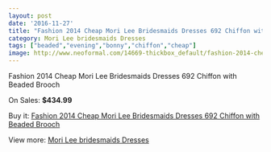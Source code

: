 ```yaml
---
layout: post
date: '2016-11-27'
title: "Fashion 2014 Cheap Mori Lee Bridesmaids Dresses 692 Chiffon with Beaded Brooch"
category: Mori Lee bridesmaids Dresses
tags: ["beaded","evening","bonny","chiffon","cheap"]
image: http://www.neoformal.com/14669-thickbox_default/fashion-2014-cheap-mori-lee-bridesmaids-dresses-692-chiffon-with-beaded-brooch.jpg
---
```

Fashion 2014 Cheap Mori Lee Bridesmaids Dresses 692 Chiffon with Beaded Brooch

On Sales: **$434.99**
<a href="https://www.neoformal.com/en/mori-lee-bridesmaids-dresses-2014/5015-fashion-2014-cheap-mori-lee-bridesmaids-dresses-692-chiffon-with-beaded-brooch.html"><amp-img layout="responsive" width="600" height="600" src="//www.neoformal.com/14669-thickbox_default/fashion-2014-cheap-mori-lee-bridesmaids-dresses-692-chiffon-with-beaded-brooch.jpg" alt="Fashion 2014 Cheap Mori Lee Bridesmaids Dresses 692 Chiffon with Beaded Brooch 0" /></a>
<a href="https://www.neoformal.com/en/mori-lee-bridesmaids-dresses-2014/5015-fashion-2014-cheap-mori-lee-bridesmaids-dresses-692-chiffon-with-beaded-brooch.html"><amp-img layout="responsive" width="600" height="600" src="//www.neoformal.com/14670-thickbox_default/fashion-2014-cheap-mori-lee-bridesmaids-dresses-692-chiffon-with-beaded-brooch.jpg" alt="Fashion 2014 Cheap Mori Lee Bridesmaids Dresses 692 Chiffon with Beaded Brooch 1" /></a>
<a href="https://www.neoformal.com/en/mori-lee-bridesmaids-dresses-2014/5015-fashion-2014-cheap-mori-lee-bridesmaids-dresses-692-chiffon-with-beaded-brooch.html"><amp-img layout="responsive" width="600" height="600" src="//www.neoformal.com/14671-thickbox_default/fashion-2014-cheap-mori-lee-bridesmaids-dresses-692-chiffon-with-beaded-brooch.jpg" alt="Fashion 2014 Cheap Mori Lee Bridesmaids Dresses 692 Chiffon with Beaded Brooch 2" /></a>
<a href="https://www.neoformal.com/en/mori-lee-bridesmaids-dresses-2014/5015-fashion-2014-cheap-mori-lee-bridesmaids-dresses-692-chiffon-with-beaded-brooch.html"><amp-img layout="responsive" width="600" height="600" src="//www.neoformal.com/14672-thickbox_default/fashion-2014-cheap-mori-lee-bridesmaids-dresses-692-chiffon-with-beaded-brooch.jpg" alt="Fashion 2014 Cheap Mori Lee Bridesmaids Dresses 692 Chiffon with Beaded Brooch 3" /></a>

Buy it: [Fashion 2014 Cheap Mori Lee Bridesmaids Dresses 692 Chiffon with Beaded Brooch](https://www.neoformal.com/en/mori-lee-bridesmaids-dresses-2014/5015-fashion-2014-cheap-mori-lee-bridesmaids-dresses-692-chiffon-with-beaded-brooch.html "Fashion 2014 Cheap Mori Lee Bridesmaids Dresses 692 Chiffon with Beaded Brooch")

View more: [Mori Lee bridesmaids Dresses](https://www.neoformal.com/en/61-mori-lee-bridesmaids-dresses-2014 "Mori Lee bridesmaids Dresses")